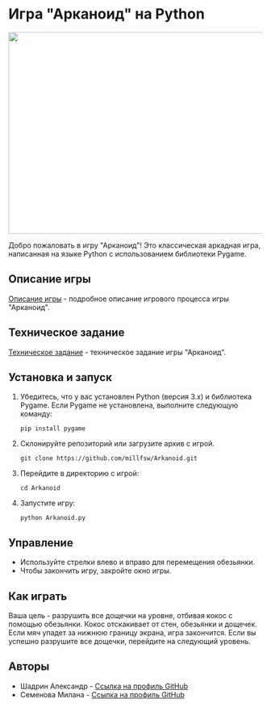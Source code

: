# Игра "Арканоид" на Python

<image src="https://github.com/millfsw/Arkanoid/assets/145267104/7750074e-5d3e-49ae-81f8-33f50a0c3f71" width="600" height="400">

Добро пожаловать в игру "Арканоид"! Это классическая аркадная игра, написанная на языке Python с использованием библиотеки Pygame.

## Описание игры

[Описание игры](Описание_игры.md) - подробное описание игрового процесса игры "Арканоид".

## Техническое задание

[Техническое задание](Техническое_задание.md) - техническое задание игры "Арканоид".

## Установка и запуск

1. Убедитесь, что у вас установлен Python (версия 3.x) и библиотека Pygame. Если Pygame не установлена, выполните следующую команду:

   
   `pip install pygame`
   

2. Склонируйте репозиторий или загрузите архив с игрой.

   
   `git clone https://github.com/millfsw/Arkanoid.git`
   

3. Перейдите в директорию с игрой:

   
   `cd Arkanoid`
   

4. Запустите игру:

   
   `python Arkanoid.py`
   

## Управление

- Используйте стрелки влево и вправо для перемещения обезьянки.
- Чтобы закончить игру, закройте окно игры.

## Как играть

Ваша цель - разрушить все дощечки на уровне, отбивая кокос с помощью обезьянки. Кокос отскакивает от стен, обезьянки и дощечек. Если мяч упадет за нижнюю границу экрана, игра закончится. Если вы успешно разрушите все дощечки, перейдите на следующий уровень.

## Авторы

- Шадрин Александр - [Ссылка на профиль GitHub](https://github.com/Sh-Shanya)
- Семенова Милана - [Ссылка на профиль GitHub](https://github.com/millfsw)


